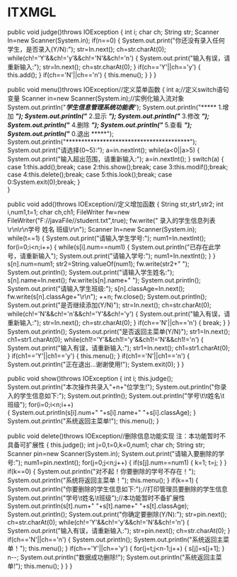 # ITXMGL
public void judge()throws IOException
{
	int i;
	char ch;
	String str;
	Scanner In=new Scanner(System.in);
	if(n==0)
	{
		System.out.print("你还没有录入任何学生，是否录入(Y/N):");
		str=In.next();
		ch=str.charAt(0);
		while(ch!='Y'&&ch!='y'&&ch!='N'&&ch!='n')
		{
			System.out.print("输入有误，请重新输入:");
			str=In.next();
			ch=str.charAt(0);
		}
		if(ch=='Y'||ch=='y')
		{
			this.add();
		}
		if(ch=='N'||ch=='n')
		{
			this.menu();
		}
	}
}

public void menu()throws IOException//定义菜单函数
{
	int a;//定义switch语句变量
	Scanner in=new Scanner(System.in);//实例化输入流对象
	System.out.println("*********学生信息管理系统功能表*********");
	System.out.println("*****           1.增加             *****");
	System.out.println("*****           2.显示             *****");
	System.out.println("*****           3.修改             *****");
	System.out.println("*****           4.删除             *****");
	System.out.println("*****           5.查看             *****");
	System.out.println("*****           0.退出             *****");
	System.out.println("****************************************");
	System.out.print("请选择(0~5):");
	a=in.nextInt();
	while(a<0||a>5)
	{
		System.out.print("输入超出范围，请重新输入:");
		a=in.nextInt();
	}
	switch(a)
	{
		case 1:this.add();break;
		case 2:this.show();break;
		case 3:this.modif();break;
		case 4:this.delete();break;
		case 5:this.look();break;
		case 0:System.exit(0);break;
	}			
}

public void add()throws IOException//定义增加函数
{
	String str,str1,str2;
	int i,num1,t=1;
	char ch,ch1;
	FileWriter fw=new FileWriter("F://javaFile//student.txt",true);
	fw.write("             录入的学生信息列表\r\n\r\n学号     姓名     班级\r\n");
	Scanner In=new Scanner(System.in);
	while(t==1)
	{
		System.out.print("请输入学生学号:");
		num1=In.nextInt();
		for(i=0;i<n;i++)
		{
			while(s[i].num==num1)
			{
				System.out.println("已存在此学号，请重新输入");
				System.out.print("请输入学号:");
				num1=In.nextInt();
			}
		}
		s[n].num=num1;
		str2=String.valueOf(num1);
		fw.write(str2+"    ");
		System.out.println();
		System.out.print("请输入学生姓名:");
		s[n].name=In.next();
		fw.write(s[n].name+"      ");
		System.out.println();
		System.out.print("请输入学生班级:");
		s[n].classAge=In.next();
		fw.write(s[n].classAge+"\r\n");
		++n;
		fw.close();	
		System.out.println();
		System.out.print("是否继续添加(Y/N)");
		str=In.next();
		ch=str.charAt(0);
		while(ch!='N'&&ch!='n'&&ch!='Y'&&ch!='y')
		{
			System.out.print("输入有误，请重新输入:");
			str=In.next();
			ch=str.charAt(0);
		}
		if(ch=='N'||ch=='n')
		{
			break;
		}
	}
	System.out.println();
	System.out.print("是否返回主菜单(Y/N)");
	str1=In.next();
	ch1=str1.charAt(0);
	while(ch1!='Y'&&ch1!='y'&&ch1!='N'&&ch1!='n')
	{
		System.out.print("输入有误，请重新输入:");
		str1=In.next();
		ch1=str1.charAt(0);
	}
	if(ch1=='Y'||ch1=='y')
	{
		this.menu();
	}
	if(ch1=='N'||ch1=='n')
	{
		System.out.println("正在退出...谢谢使用!");
		System.exit(0);
	}
}

public void show()throws IOException
{
	int i;
	this.judge();	
	System.out.println("本次操作共录入"+n+"位学生!");
	System.out.println("你录入的学生信息如下:");
	System.out.println();
	System.out.println("学号\t\t姓名\t班级");
	for(i=0;i<n;i++)                        
	{
		System.out.println(s[i].num+"       "+s[i].name+"      "+s[i].classAge);
	}
	System.out.println("系统返回主菜单!");
	this.menu();
}

public void delete()throws IOException//删除信息功能实现  注：本功能暂时不具备可扩展性
{
	this.judge();
	int j=0,t=0,k=0,num1;
	char ch;
	String str;
	Scanner pin=new Scanner(System.in);
	System.out.print("请输入要删除的学号:");
	num1=pin.nextInt();
	for(j=0;j<n;j++)
	{
		if(s[j].num==num1)
		{
			k=1;
			t=j;
		}
	}
	if(k==0)
	{
		System.out.println("对不起！你要删除的学号不存在！");
		System.out.println("系统将返回主菜单！");
		this.menu();
	}
	if(k==1)
	{
		System.out.println("你要删除的学生信息如下:");//打印管理员要删除的学生信息
		System.out.println("学号\t姓名\t班级");//本功能暂时不备扩展性
		System.out.println(s[t].num+"      "+s[t].name+"      "+s[t].classAge);
		System.out.println();
		System.out.print("你确定要删除(Y/N):");
		str=pin.next();
		ch=str.charAt(0);
		while(ch!='Y'&&ch!='y'&&ch!='N'&&ch!='n')
		{
			System.out.print("输入有误，请重新输入:");
			str=pin.next();
			ch=str.charAt(0);
		}
		if(ch=='N'||ch=='n')
		{
			System.out.println();
			System.out.println("系统返回主菜单！");
			this.menu();
		}
		if(ch=='Y'||ch=='y')
		{
			for(j=t;j<n-1;j++)
			{
				s[j]=s[j+1];
			}
			n--;
			System.out.println("数据成功删除!");
			System.out.println("系统返回主菜单!");
			this.menu();
		}
	}
}
